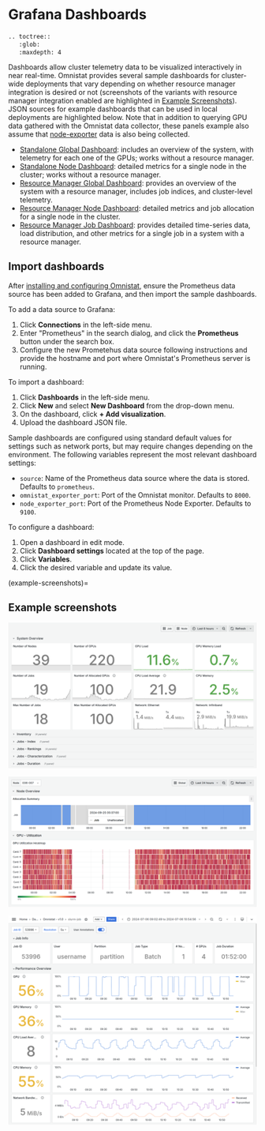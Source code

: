 # Grafana Dashboards

```eval_rst
.. toctree::
   :glob:
   :maxdepth: 4
```

Dashboards allow cluster telemetry data to be visualized interactively in near real-time.
Omnistat provides several sample dashboards for cluster-wide deployments that vary depending on whether resource manager integration is desired or not (screenshots of the variants with resource manager integration enabled are highlighted in [Example Screenshots](#example-screenshots)). JSON sources for example dashboards that can be used in local deployments are highlighted below. Note that in addition to querying GPU data gathered with the Omnistat data collector, these panels example also assume that [node-exporter](https://github.com/prometheus/node_exporter) data is also being collected.


- [Standalone Global Dashboard](https://github.com/AMDResearch/omnistat/blob/main/grafana/json-models/standalone-global.json):
  includes an overview of the system, with telemetry for each one of the
  GPUs; works without a resource manager.
- [Standalone Node Dashboard](https://github.com/AMDResearch/omnistat/blob/main/grafana/json-models/standalone-node.json):
  detailed metrics for a single node in the cluster; works without a resource
  manager.
- [Resource Manager Global Dashboard](https://github.com/AMDResearch/omnistat/blob/main/grafana/json-models/rms-global.json):
  provides an overview of the system with a resource manager, includes job
  indices, and cluster-level telemetry.
- [Resource Manager Node Dashboard](https://github.com/AMDResearch/omnistat/blob/main/grafana/json-models/rms-node.json):
  detailed metrics and job allocation for a single node in the cluster.
- [Resource Manager Job Dashboard](https://github.com/AMDResearch/omnistat/blob/main/grafana/json-models/rms-job.json):
  provides detailed time-series data, load distribution, and other metrics for
  a single job in a system with a resource manager.

## Import dashboards

After [installing and configuring Omnistat](installation/system-install),
ensure the Prometheus data source has been added to Grafana, and then import
the sample dashboards.

To add a data source to Grafana:
1. Click **Connections** in the left-side menu.
2. Enter "Prometheus" in the search dialog, and click the **Prometheus** button
   under the search box.
3. Configure the new Prometehus data source following instructions and provide
   the hostname and port where Omnistat's Prometheus server is running.

To import a dashboard:
1. Click **Dashboards** in the left-side menu.
2. Click **New** and select **New Dashboard** from the drop-down menu.
3. On the dashboard, click **+ Add visualization**.
4. Upload the dashboard JSON file.

Sample dashboards are configured using standard default values for settings
such as network ports, but may require changes depending on the environment.
The following variables represent the most relevant dashboard settings:
- `source`: Name of the Prometheus data source where the data is stored.
   Defaults to `prometheus`.
- `omnistat_exporter_port`: Port of the Omnistat monitor. Defaults to `8000`.
- `node_exporter_port`: Port of the Prometheus Node Exporter. Defaults to `9100`.

To configure a dashboard:
1. Open a dashboard in edit mode.
2. Click **Dashboard settings** located at the top of the page.
3. Click **Variables**.
4. Click the desired variable and update its value.

(example-screenshots)=
## Example screenshots

![Global dashboard screenshot](images/dashboard-global.png)

![Node dashboard screenshot](images/dashboard-node.png)

![Job dashboard screenshot](images/dashboard-job.png)
